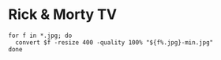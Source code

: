 # Rick & Morty TV

```shell script
for f in *.jpg; do                           
  convert $f -resize 400 -quality 100% "${f%.jpg}-min.jpg"
done
```
